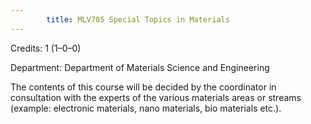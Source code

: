 ```yaml
---
        title: MLV705 Special Topics in Materials
---
```

Credits: 1 (1–0–0)

Department: Department of Materials Science and Engineering

The contents of this course will be decided by the coordinator in consultation with the experts of the various materials areas or streams (example: electronic materials, nano materials, bio materials etc.).